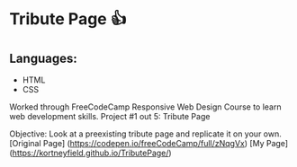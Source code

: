 # Tribute Page :+1: 

## Languages: 
- HTML
- CSS

Worked through FreeCodeCamp Responsive Web Design Course to learn web development skills. 
Project #1 out 5: Tribute Page 

Objective: Look at a preexisting tribute page and replicate it on your own. 
[Original Page] (https://codepen.io/freeCodeCamp/full/zNqgVx)
[My Page] (https://kortneyfield.github.io/TributePage/)
